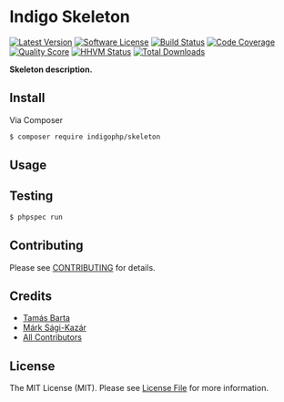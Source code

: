 # Indigo Skeleton

[![Latest Version](https://img.shields.io/github/release/indigophp/skeleton.svg?style=flat-square)](https://github.com/indigophp/skeleton/releases)
[![Software License](https://img.shields.io/badge/license-MIT-brightgreen.svg?style=flat-square)](LICENSE)
[![Build Status](https://img.shields.io/travis/indigophp/skeleton/develop.svg?style=flat-square)](https://travis-ci.org/indigophp/skeleton)
[![Code Coverage](https://img.shields.io/scrutinizer/coverage/g/indigophp/skeleton.svg?style=flat-square)](https://scrutinizer-ci.com/g/indigophp/skeleton)
[![Quality Score](https://img.shields.io/scrutinizer/g/indigophp/skeleton.svg?style=flat-square)](https://scrutinizer-ci.com/g/indigophp/skeleton)
[![HHVM Status](https://img.shields.io/hhvm/indigophp/skeleton.svg?style=flat-square)](http://hhvm.h4cc.de/package/indigophp/skeleton)
[![Total Downloads](https://img.shields.io/packagist/dt/indigophp/skeleton.svg?style=flat-square)](https://packagist.org/packages/indigophp/skeleton)

**Skeleton description.**


## Install

Via Composer

``` bash
$ composer require indigophp/skeleton
```

## Usage


## Testing

``` bash
$ phpspec run
```


## Contributing

Please see [CONTRIBUTING](CONTRIBUTING.md) for details.


## Credits

- [Tamás Barta](https://github.com/TamasBarta)
- [Márk Sági-Kazár](https://github.com/sagikazarmark)
- [All Contributors](https://github.com/indigophp/skeleton/contributors)


## License

The MIT License (MIT). Please see [License File](LICENSE) for more information.
